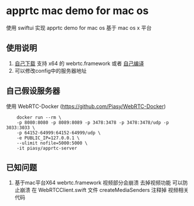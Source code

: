 # apprtc mac demo for mac os 
使用 swiftui 实现 apprtc demo for mac os 
基于 mac os x 平台

## 使用说明
  1. [自己下载](https://github.com/siuying/WebRTC_Universal/releases) 支持 x64 的 webrtc.framework 或者 [自己编译](https://github.com/siuying/WebRTC_Universal)
  2. 可以修改config中的服务器地址

## 自己假设服务器
  使用 WebRTC-Docker (https://github.com/Piasy/WebRTC-Docker)
```
    docker run --rm \
    -p 8080:8080 -p 8089:8089 -p 3478:3478 -p 3478:3478/udp -p 3033:3033 \
    -p 64152-64999:64152-64999/udp \
    -e PUBLIC_IP=127.0.0.1 \
    --ulimit nofile=5000:5000 \
    -it piasy/apprtc-server
```

## 已知问题
  1. 基于mac平台X64 webrtc.framework 视频部分会崩溃 去掉视频功能 可以防止崩溃
    在 WebRTCClient.swift 文件 createMediaSenders 注释掉 视频相关代码
 